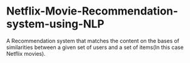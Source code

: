 # Netflix-Movie-Recommendation-system-using-NLP
A Recommendation system that matches the content on the bases of similarities between a given set of users and a set of items(In this case Netflix movies). 
